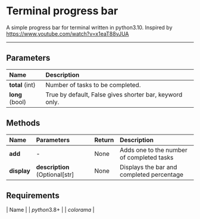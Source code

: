 # Terminal progress bar
A simple progress bar for terminal written in python3.10.
Inspired by https://www.youtube.com/watch?v=x1eaT88vJUA
***
## Parameters
| Name | Description |
| :--- | :--- |
| __total__ (int) | Number of tasks to be completed. |
| __long__ (bool) | True by default, False gives shorter bar, keyword only. |

## Methods
| Name | Parameters | Return | Description |
| :--- | :--- | :--- | :--- |
| __add__ | - | None | Adds one to the number of completed tasks |
| __display__ | __description__ (Optional[str] | None | Displays the bar and completed percentage |

## Requirements
| Name |
| $python3.8+$ |
| $colorama$ |

